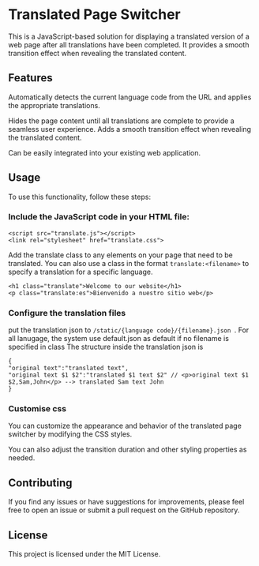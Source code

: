 # Translated Page Switcher
This is a JavaScript-based solution for displaying a translated version of a web page after all translations have been completed. It provides a smooth transition effect when revealing the translated content.

## Features
Automatically detects the current language code from the URL and applies the appropriate translations.

Hides the page content until all translations are complete to provide a seamless user experience.
Adds a smooth transition effect when revealing the translated content.

Can be easily integrated into your existing web application.

## Usage
To use this functionality, follow these steps:

### Include the JavaScript code in your HTML file:

```
<script src="translate.js"></script>
<link rel="stylesheet" href="translate.css">
```

Add the translate class to any elements on your page that need to be translated. You can also use a class in the format ```translate:<filename>``` to specify a translation for a specific language.
```
<h1 class="translate">Welcome to our website</h1>
<p class="translate:es">Bienvenido a nuestro sitio web</p>
```

### Configure the translation files
put the translation json to ```/static/{language code}/{filename}.json ```.
For all lanugage, the system use default.json as default if no filename is specified in class
The structure inside the translation json is 
```
{
"original text":"translated text", 
"original text $1 $2":"translated $1 text $2" // <p>original text $1 $2,Sam,John</p> --> translated Sam text John
}
```
### Customise css
You can customize the appearance and behavior of the translated page switcher by modifying the CSS styles.

You can also adjust the transition duration and other styling properties as needed.

## Contributing
If you find any issues or have suggestions for improvements, please feel free to open an issue or submit a pull request on the GitHub repository.

## License
This project is licensed under the MIT License.
